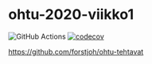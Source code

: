 # ohtu-2020-viikko1
![GitHub Actions](https://github.com/forstjoh/ohtu-2020-viikko1/workflows/Java%20CI%20with%20Gradle/badge.svg)
[![codecov](https://codecov.io/gh/forstjoh/ohtu-2020-viikko1/branch/main/graph/badge.svg?token=0280RRVK4M)](https://codecov.io/gh/forstjoh/ohtu-2020-viikko1)

https://github.com/forstjoh/ohtu-tehtavat
